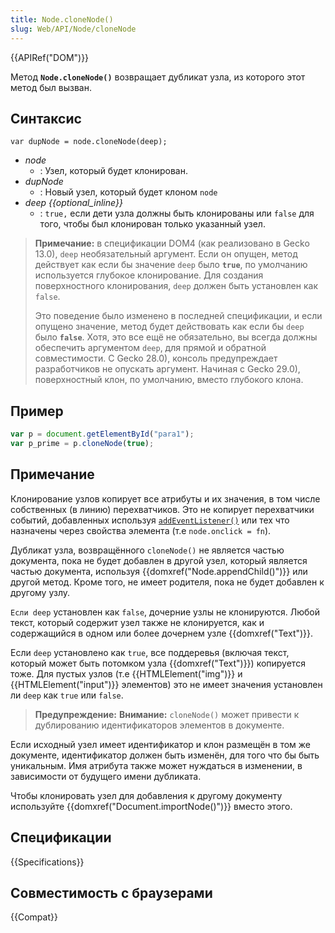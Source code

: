 ```yaml
---
title: Node.cloneNode()
slug: Web/API/Node/cloneNode
---
```


{{APIRef("DOM")}}

Метод **`Node.cloneNode()`** возвращает дубликат узла, из которого этот метод был вызван.

## Синтаксис

```
var dupNode = node.cloneNode(deep);
```

- _node_
  - : Узел, который будет клонирован.
- _dupNode_
  - : Новый узел, который будет клоном `node`
- _deep {{optional_inline}}_
  - : `true,` если дети узла должны быть клонированы или `false` для того, чтобы был клонирован только указанный узел.

> **Примечание:** в спецификации DOM4 (как реализовано в Gecko 13.0), `deep` необязательный аргумент. Если он опущен, метод действует как если бы значение `deep` было **`true`**, по умолчанию используется глубокое клонирование. Для создания поверхностного клонирования, `deep` должен быть установлен как `false`.
>
> Это поведение было изменено в последней спецификации, и если опущено значение, метод будет действовать как если бы `deep` было **`false`**. Хотя, это все ещё не обязательно, вы всегда должны обеспечить аргументом `deep`, для прямой и обратной совместимости. С Gecko 28.0), консоль предупреждает разработчиков не опускать аргумент. Начиная с Gecko 29.0), поверхностный клон, по умолчанию, вместо глубокого клона.

## Пример

```js
var p = document.getElementById("para1");
var p_prime = p.cloneNode(true);
```

## Примечание

Клонирование узлов копирует все атрибуты и их значения, в том числе собственных (в линию) перехватчиков. Это не копирует перехватчики событий, добавленных используя [`addEventListener()`](/ru/docs/DOM/element.addEventListener) или тех что назначены через свойства элемента (т.е `node.onclick = fn`).

Дубликат узла, возвращённого `cloneNode()` не является частью документа, пока не будет добавлен в другой узел, который является частью документа, используя {{domxref("Node.appendChild()")}} или другой метод. Кроме того, не имеет родителя, пока не будет добавлен к другому узлу.

`Если deep` установлен как `false`, дочерние узлы не клонируются. Любой текст, который содержит узел также не клонируется, как и содержащийся в одном или более дочернем узле {{domxref("Text")}}.

Если `deep` установлено как `true`, все поддеревья (включая текст, который может быть потомком узла {{domxref("Text")}}) копируется тоже. Для пустых узлов (т.е {{HTMLElement("img")}} и {{HTMLElement("input")}} элементов) это не имеет значения установлен ли `deep` как `true` или `false`.

> **Предупреждение:** **Внимание:** `cloneNode()` может привести к дублированию идентификаторов элементов в документе.

Если исходный узел имеет идентификатор и клон размещён в том же документе, идентификатор должен быть изменён, для того что бы быть уникальным. Имя атрибута также может нуждаться в изменении, в зависимости от будущего имени дубликата.

Чтобы клонировать узел для добавления к другому документу используйте {{domxref("Document.importNode()")}} вместо этого.

## Спецификации

{{Specifications}}

## Совместимость с браузерами

{{Compat}}
